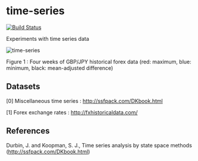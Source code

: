 # time-series

[![Build Status](https://travis-ci.org/ocramz/time-series.png)](https://travis-ci.org/ocramz/time-series)

Experiments with time series data

![time-series](https://rawgit.com/ocramz/time-series/master/doc/plot_gbpjpy.png)

Figure 1 : Four weeks of GBP/JPY historical forex data (red: maximum, blue: minimum, black: mean-adjusted difference)


## Datasets

[0] Miscellaneous time series : http://ssfpack.com/DKbook.html

[1] Forex exchange rates : http://fxhistoricaldata.com/

## References

Durbin, J. and Koopman, S. J., Time series analysis by state space methods (http://ssfpack.com/DKbook.html)